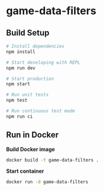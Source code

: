 # game-data-filters

## Build Setup

``` bash
# Install dependencies
npm install

# Start developing with REPL
npm run dev

# Start production
npm start

# Run unit tests
npm test

# Run continuous test mode
npm run ci
```

## Run in Docker

**Build Docker image**

```bash
docker build -t game-data-filters .
```

**Start container**

```bash
docker run -d game-data-filters
```
